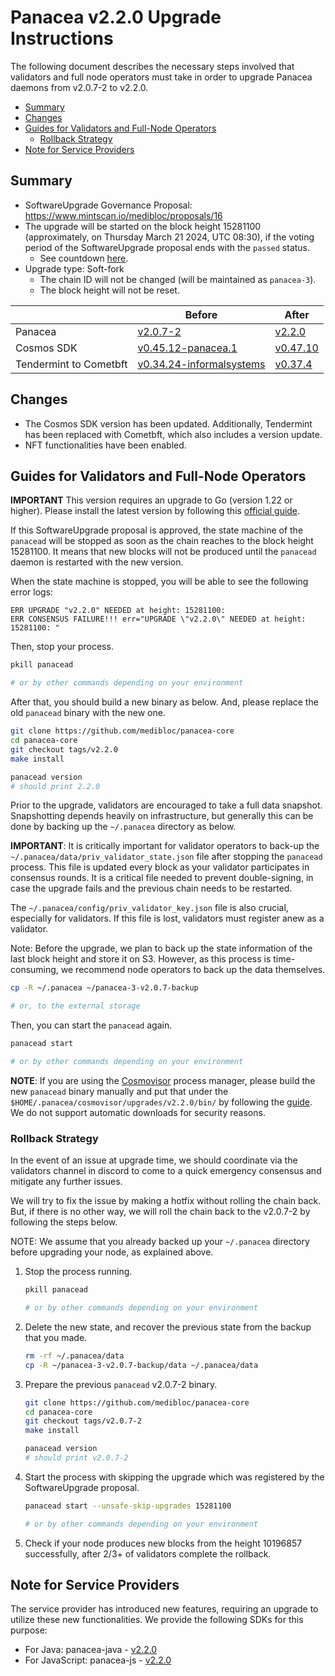 # Panacea v2.2.0 Upgrade Instructions

The following document describes the necessary steps involved that validators and
full node operators must take in order to upgrade Panacea daemons from v2.0.7-2 to v2.2.0.

- [Summary](#summary)
- [Changes](#changes)
- [Guides for Validators and Full-Node Operators](#guides-for-validators-and-full-node-operators)
    - [Rollback Strategy](#rollback-strategy)
- [Note for Service Providers](#note-for-service-providers)


## Summary

- SoftwareUpgrade Governance Proposal: https://www.mintscan.io/medibloc/proposals/16
- The upgrade will be started on the block height 15281100 (approximately, on Thursday March 21 2024, UTC 08:30), if the
  voting period of the SoftwareUpgrade proposal ends with the `passed` status.
    - See countdown [here](https://www.mintscan.io/medibloc/blocks/15281100).
- Upgrade type: Soft-fork
    - The chain ID will not be changed (will be maintained as `panacea-3`).
    - The block height will not be reset.

|                        | Before                                                                                          | After                                                                  |
|------------------------|-------------------------------------------------------------------------------------------------|------------------------------------------------------------------------|
| Panacea                | [v2.0.7-2](https://github.com/medibloc/panacea-core/releases/tag/v2.0.7-2)                      | [v2.2.0](https://github.com/medibloc/panacea-core/releases/tag/v2.2.0) |
| Cosmos SDK             | [v0.45.12-panacea.1](https://github.com/medibloc/cosmos-sdk/releases/tag/v0.45.12-panacea.1)    | [v0.47.10](https://github.com/cosmos/cosmos-sdk/releases/tag/v0.47.10) |
| Tendermint to Cometbft | [v0.34.24-informalsystems](https://github.com/informalsystems/tendermint/releases/tag/v0.34.24) | [v0.37.4](https://github.com/cometbft/cometbft/releases/tag/v0.37.4)                                                            |


## Changes

- The Cosmos SDK version has been updated. Additionally, Tendermint has been replaced with Cometbft, which also includes a version update.
- NFT functionalities have been enabled.


## Guides for Validators and Full-Node Operators

**IMPORTANT** This version requires an upgrade to Go (version 1.22 or higher). 
Please install the latest version by following this [official guide](https://go.dev/doc/install).

If this SoftwareUpgrade proposal is approved, the state machine of the `panacead` will be stopped as soon as the chain
reaches to the block height 15281100.
It means that new blocks will not be produced until the `panacead` daemon is restarted with the new version.

When the state machine is stopped, you will be able to see the following error logs:

```
ERR UPGRADE "v2.2.0" NEEDED at height: 15281100:
ERR CONSENSUS FAILURE!!! err="UPGRADE \"v2.2.0\" NEEDED at height: 15281100: "
```

Then, stop your process.

```bash
pkill panacead

# or by other commands depending on your environment
```

After that, you should build a new binary as below. And, please replace the old `panacead` binary with the new one.

```bash
git clone https://github.com/medibloc/panacea-core
cd panacea-core
git checkout tags/v2.2.0
make install

panacead version
# should print 2.2.0
```

Prior to the upgrade, validators are encouraged to take a full data snapshot. Snapshotting depends heavily on
infrastructure, but generally this can be done by backing up the `~/.panacea` directory as below.<br>

**IMPORTANT**: It is critically important for validator operators to back-up
the `~/.panacea/data/priv_validator_state.json` file after stopping the `panacead` process. This file is updated every
block as your validator participates in consensus rounds. It is a critical file needed to prevent double-signing, in
case the upgrade fails and the previous chain needs to be restarted.

The `~/.panacea/config/priv_validator_key.json` file is also crucial, especially for validators. If this file is lost, validators must register anew as a validator.

Note: Before the upgrade, we plan to back up the state information of the last block height and store it on S3. However, as this process is time-consuming, we recommend node operators to back up the data themselves.

```bash
cp -R ~/.panacea ~/panacea-3-v2.0.7-backup

# or, to the external storage
```

Then, you can start the `panacead` again.

```bash
panacead start

# or by other commands depending on your environment
```

**NOTE**:
If you are using the [Cosmovisor](https://medibloc.gitbook.io/panacea-core/guide/cosmovisor) process manager, please
build the new `panacead` binary manually and put that under the `$HOME/.panacea/cosmovisor/upgrades/v2.2.0/bin/` by
following the [guide](https://medibloc.gitbook.io/panacea-core/guide/cosmovisor#cosmovisor-setup). We do not support
automatic downloads for security reasons.

### Rollback Strategy

In the event of an issue at upgrade time, we should coordinate via the validators channel in discord to come to a quick
emergency consensus and mitigate any further issues.

We will try to fix the issue by making a hotfix without rolling the chain back.
But, if there is no other way, we will roll the chain back to the v2.0.7-2 by following the steps below.

NOTE: We assume that you already backed up your `~/.panacea` directory before upgrading your node, as explained above.

1. Stop the process running.
    ```bash
    pkill panacead

    # or by other commands depending on your environment
    ```
2. Delete the new state, and recover the previous state from the backup that you made.
    ```bash
    rm -rf ~/.panacea/data
    cp -R ~/panacea-3-v2.0.7-backup/data ~/.panacea/data
    ```
3. Prepare the previous `panacead` v2.0.7-2 binary.
    ```bash
    git clone https://github.com/medibloc/panacea-core
    cd panacea-core
    git checkout tags/v2.0.7-2
    make install

    panacead version
    # should print v2.0.7-2
    ```
4. Start the process with skipping the upgrade which was registered by the SoftwareUpgrade proposal.
    ```bash
    panacead start --unsafe-skip-upgrades 15281100

    # or by other commands depending on your environment
    ```
5. Check if your node produces new blocks from the height 10196857 successfully, after 2/3+ of validators complete the
   rollback.
 

## Note for Service Providers

The service provider has introduced new features, requiring an upgrade to utilize these new functionalities. 
We provide the following SDKs for this purpose:

- For Java: panacea-java - [v2.2.0](https://github.com/medibloc/panacea-java/releases/tag/v2.2.0)
- For JavaScript: panacea-js - [v2.2.0](https://github.com/medibloc/panacea-js/releases/tag/v2.2.0)

